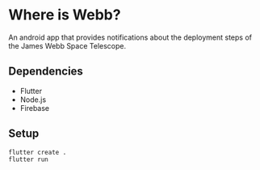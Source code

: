# Where is Webb?

An android app that provides notifications about the deployment steps of the James Webb Space Telescope.

## Dependencies

* Flutter
* Node.js
* Firebase

## Setup

`flutter create .`  
`flutter run`